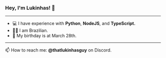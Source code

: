 ### Hey, I'm Lukinhas! 👋

***

- 💻 I have experience with **Python**, **NodeJS**, and **TypeScript.**
- 🙍‍♂️ I am Brazilian.
- 🎂 My birthday is at March 28th.

***

📫 How to reach me: **@thatlukinhasguy** on Discord.

